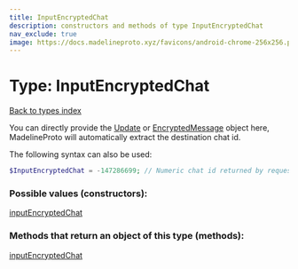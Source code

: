 ```yaml
---
title: InputEncryptedChat
description: constructors and methods of type InputEncryptedChat
nav_exclude: true
image: https://docs.madelineproto.xyz/favicons/android-chrome-256x256.png
---
```

# Type: InputEncryptedChat
[Back to types index](index.html)

You can directly provide the [Update](Update.html) or [EncryptedMessage](EncryptedMessage.html) object here, MadelineProto will automatically extract the destination chat id.

The following syntax can also be used:

```php
$InputEncryptedChat = -147286699; // Numeric chat id returned by requestSecretChat, can be positive or negative
```



### Possible values (constructors):

[inputEncryptedChat](/API_docs/constructors/inputEncryptedChat.html)  



### Methods that return an object of this type (methods):



[inputEncryptedChat](/API_docs/constructors/inputEncryptedChat.html)  

